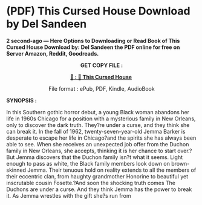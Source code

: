 # (PDF) This Cursed House Download by Del Sandeen

<p><strong>2 second-ago &mdash; Here Options to Downloading or Read Book of This Cursed House Download by: Del Sandeen the PDF online for free on Server Amazon, Reddit, Goodreads.</strong></p>
<p style="text-align: center;"><strong>GET COPY FILE :</strong></p>
<p style="text-align: center;"><strong><a href="https://us.ebookarea.xyz/?book=205064715-this-cursed-house" target="_blank" rel="noopener">📢 : 🔗 This Cursed House</a>&nbsp;</strong></p>
<p style="text-align: center;">File format : ePub, PDF, Kindle, AudioBook</p>
<p><strong>SYNOPSIS :</strong></p>
<p>In this Southern gothic horror debut, a young Black woman abandons her life in 1960s Chicago for a position with a mysterious family in New Orleans, only to discover the dark truth. They?re under a curse, and they think she can break it. In the fall of 1962, twenty-seven-year-old Jemma Barker is desperate to escape her life in Chicago?and the spirits she has always been able to see. When she receives an unexpected job offer from the Duchon family in New Orleans, she accepts, thinking it is her chance to start over.?But Jemma discovers that the Duchon family isn?t what it seems. Light enough to pass as white, the Black family members look down on brown-skinned Jemma. Their tenuous hold on reality extends to all the members of their eccentric clan, from haughty grandmother Honorine to beautiful yet inscrutable cousin Fosette.?And soon the shocking truth comes The Duchons are under a curse. And they think Jemma has the power to break it. As Jemma wrestles with the gift she?s run from</p>
